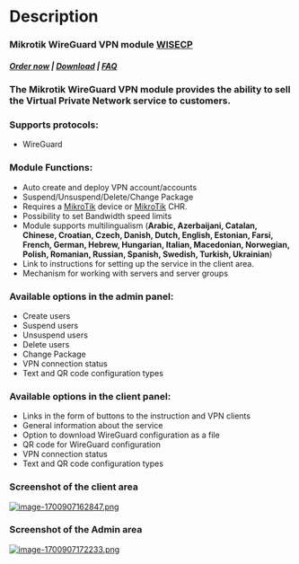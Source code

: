 # Description

### Mikrotik WireGuard VPN module **[WISECP](https://puqcloud.com/link.php?id=78)** 

##### [Order now](https://puqcloud.com/index.php?rp=/store/wisecp-module-mikrotik-wireguard-vpn) | [Download](https://download.puqcloud.com/WISECP/Product/PUQ_WISECP-Mikrotik-WireGuard-VPN/) | [FAQ](https://faq.puqcloud.com/)

### The Mikrotik WireGuard VPN module provides the ability to sell the Virtual Private Network service to customers.

### Supports protocols:

- WireGuard

### Module Functions:

- Auto create and deploy VPN account/accounts
- Suspend/Unsuspend/Delete/Change Package
- Requires a [MikroTik](https://mikrotik.com/) device or [MikroTik](https://mikrotik.com/) CHR.
- Possibility to set Bandwidth speed limits
- Module supports multilingualism (**Arabic, Azerbaijani, Catalan, Chinese, Croatian, Czech, Danish, Dutch, English, Estonian, Farsi, French, German, Hebrew, Hungarian, Italian, Macedonian, Norwegian, Polish, Romanian, Russian, Spanish, Swedish, Turkish, Ukrainian**)
- Link to instructions for setting up the service in the client area.
- Mechanism for working with servers and server groups

### Available options in the admin panel:

- Create users
- Suspend users
- Unsuspend users
- Delete users
- Change Package
- VPN connection status
- Text and QR code configuration types

### Available options in the client panel:

- Links in the form of buttons to the instruction and VPN clients
- General information about the service
- Option to download WireGuard configuration as a file
- QR code for WireGuard configuration
- VPN connection status
- Text and QR code configuration types

### Screenshot of the client area

[![image-1700907162847.png](https://doc.puq.info/uploads/images/gallery/2023-11/scaled-1680-/image-1700907162847.png)](https://doc.puq.info/uploads/images/gallery/2023-11/image-1700907162847.png)

### Screenshot of the Admin area

[![image-1700907172233.png](https://doc.puq.info/uploads/images/gallery/2023-11/scaled-1680-/image-1700907172233.png)](https://doc.puq.info/uploads/images/gallery/2023-11/image-1700907172233.png)
